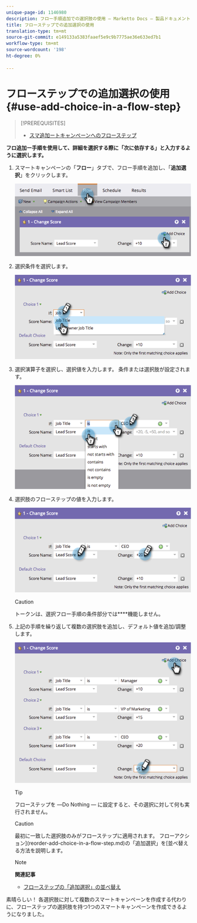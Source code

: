 ```yaml
---
unique-page-id: 1146980
description: フロー手順追加での選択肢の使用 — Marketto Docs — 製品ドキュメント
title: フローステップでの追加選択の使用
translation-type: tm+mt
source-git-commit: e149133a5383faaef5e9c9b7775ae36e633ed7b1
workflow-type: tm+mt
source-wordcount: '198'
ht-degree: 0%

---
```



# フローステップでの追加選択の使用{#use-add-choice-in-a-flow-step}

>[!PREREQUISITES]
>
>* [スマ追加ートキャンペーンへのフローステップ](add-a-flow-step-to-a-smart-campaign.md)

>



**フロ追加ー手順を使用して、詳細を選択する際に「次に依存する」と入力するように選択します。** 

1. スマートキャンペーンの「**フロー**」タブで、フロー手順を追加し、「**追加選択**」をクリックします。

   ![](assets/image2014-9-22-11-3a58-3a20.png)

1. 選択条件を選択します。

   ![](assets/image2014-9-22-11-3a58-3a50.png)

1. 選択演算子を選択し、選択値を入力します。 条件または選択肢が設定されます。

   ![](assets/image2014-9-22-11-3a58-3a54.png)

1. 選択肢のフローステップの値を入力します。

   ![](assets/image2014-9-22-11-3a58-3a57.png)

   >[!CAUTION]
   >
   >トークンは、選択フロー手順の条件部分では&#x200B;****&#x200B;機能しません。

1. 上記の手順を繰り返して複数の選択肢を追加し、デフォルト値を追加/調整します。

   ![](assets/image2014-9-22-11-3a58-3a59.png)

   >[!TIP]
   >
   >フローステップを —Do Nothing — に設定すると、その選択に対して何も実行されません。

   >[!CAUTION]
   >
   >最初に一致した選択肢のみがフローステップに適用されます。 フローアクション](reorder-add-choice-in-a-flow-step.md)の「追加選択」を[並べ替える方法を説明します。

   >[!NOTE]
   >
   >**関連記事**
   >
   >    
   >    
   >    * [フローステップの「追加選択」の並べ替え](reorder-add-choice-in-a-flow-step.md)


素晴らしい！ 各選択肢に対して複数のスマートキャンペーンを作成する代わりに、フローステップの選択肢を持つ1つのスマートキャンペーンを作成できるようになりました。